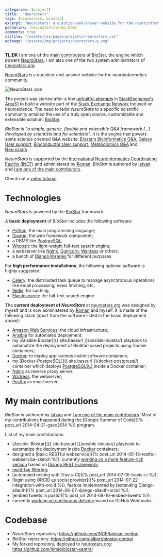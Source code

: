 ```yaml
---
categories: [project]
title:  "NeuroStars"
tags: [neurostars, biostar]
excerpt: "NeuroStars: a question-and-answer website for the neuroinformatics community"
permalink: /neurostars/index.html
comments: true
cssfile: "/assets/css/pages/projects/neurostars.css"
ogimage: "/assets/img/projects/neurostars-g.png"
---
```


<div class="initial-note">
<strong>TL;DR</strong> I am one of the
<a href="https://github.com/ialbert/biostar-central/commits?author=nimiq">main contributors</a>
of <a href="https://github.com/ialbert/biostar-central">BioStar</a>, the engine which powers
<a href="http://neurostars.org/">NeuroStars</a>. I am also one of the two system administrators
of <a href="http://neurostars.org/">neurostars.org</a>.
</div>

[NeuroStars](http://neurostars.org/) is a question-and-answer website for the
*neuroinformatics* community. 

<img src="{{ site.baseurl }}/assets/img/projects/neurostars-g.png" alt="NeuroStars icon" class="right">

The project was started after a few 
[unfruitful attempts](http://meta.cogsci.stackexchange.com/questions/271/neuroinformatics-and-cognitive-sciences)
in [StackExchange's Area51](http://area51.stackexchange.com/proposals/38069/neuroinformatics/)
to build a website part of the
[Stack Exchange Network](http://en.wikipedia.org/wiki/Stack_Exchange_Network)
focused on neuroscience.
The need to tailor *NeuroStars* to a specific scientific community entailed the use of a truly
open source, customizable and extensible solution: [BioStar](https://github.com/ialbert/biostar-central).

*BioStar* is *"a simple, generic, flexible and extensible Q&A framework [...] developed by
scientists and for scientists"*. It is the engine that powers some science oriented Q&A website:
[Biostars Bioinformatics Q&A](https://www.biostars.org),
[Galaxy User support](https://biostar.usegalaxy.org),
[Bioconductor User support](https://support.bioconductor.org),
[Metabolomics Q&A](http://www.metastars.org) and
[Neurostars](http://www.neurostars.org).

*NeuroStars* is supported by the
[International Neuroinformatics Coordinating Facility (INCF)](http://www.incf.org/)
and administered by [Roman](https://github.com/brainstorm).
*BioStar* is authored by [Istvan](https://github.com/ialbert) and 
[I am one of the main contributors](https://github.com/ialbert/biostar-central/commits?author=nimiq).

Check out a [video tutorial](https://www.youtube.com/watch?v=veVD1olyaW4).

Technologies
============
*NeuroStars* is powered by the [BioStar](https://github.com/ialbert/biostar-central) framework.

A **basic deployment** of *BioStar* includes the following software:

- [Python](https://www.python.org/): the main programming language;
- [Django](https://www.djangoproject.com/): the web framework component;
- a DBMS like [PostgreSQL](http://www.postgresql.org/);
- [Whoosh](https://pypi.python.org/pypi/Whoosh/): the light-weight full-text search engine;
- a webserver like [Nginx](http://nginx.org/), [Gunicorn](http://gunicorn.org/),
[Waitress](http://waitress.readthedocs.org/en/latest/) or others;
- a bunch of [Django libraries](https://github.com/ialbert/biostar-central/blob/master/conf/requirements/base.txt)
for different purposes.

For **high performance installations**, the following optional software is highly suggested:

- [Celery](http://www.celeryproject.org/): the distributed task queue to manage asynchronous
operations like email processing, news fetching, etc;
- [Redis](http://redis.io/): for caching;
- [Elasticsearch](http://www.elasticsearch.org/): the full-text search engine.

The **current deployment of *NeuroStars*** at [neurostars.org](http://neurostars.org) was designed
by myself and is now administered by [Roman](https://github.com/brainstorm) and myself. It is
made of the following stack (apart from the software listed in the basic deployment above):

- [Amazon Web Services](http://aws.amazon.com/): the cloud infrastructure;
- [Ansible](http://www.ansible.com/) for automated deployment;
- my [Ansible-Biostar]({{ site.baseurl }}/ansible-biostar/) playbook to automatize the deployment of BioStar-based projects
using Docker containers;
- [Docker](https://www.docker.com/): to deploy applications inside software containers;
- my [Docker-PostgreSQL]({{ site.baseurl }}/docker-postgresql/) container which deploys
[PostgreSQL9.3](http://www.postgresql.org/) inside a Docker container;
- [Nginx](http://nginx.org/) as reverse proxy server;
- [Waitress](http://waitress.readthedocs.org/en/latest/): the webserver;
- [Postfix](http://www.postfix.org/) as email server.


My main contributions
=====================
*BioStar* is authored by [Istvan](https://github.com/ialbert) and 
[I am one of the main contributors](https://github.com/ialbert/biostar-central/commits?author=nimiq).
Most of my contributions happened during the [Google Summer of Code]({% post_url 2014-04-21-gsoc2014 %}) program.

List of my main contributions:

- [Ansible-Biostar]({{ site.baseurl }}/ansible-biostar/) playbook to automatize the deployment
inside [Docker](https://www.docker.com/) containers;
- designed a [basic RESTful webservice]({% post_url 2014-05-13-restful-webservice-sketch %});
currently [working on a more feature-rich version](https://github.com/nimiq/biostar-central/commits/api)
based on [Django REST Framework](http://www.django-rest-framework.org/);
- [multi-tag filtering](https://github.com/INCF/biostar-central/pull/31);
- [automated testing with Travis-CI]({% post_url 2014-07-10-travis-ci %});
- [login using ORCID as social provider]({% post_url 2014-07-22-integration-with-orcid %}),
feature implemented by [extending Django-allauth]({% post_url 2014-08-07-django-allauth-orcid %});
- [embed tweets in posts]({% post_url 2014-08-16-embed-tweets %});
- currently [working on continuous delivery](https://github.com/nimiq/biostar-central/commit/1771aa8614d82a3faf9467c9c1c60cd62555af05) based on GitHub Webhooks.


Codebase
========
- *NeuroStars* repository: <https://github.com/INCF/biostar-central>
- *BioStar* repository: <https://github.com/ialbert/biostar-central>
- My forked repository, deployed to [neurostars.org](http://neurostars.org/): <https://github.com/nimiq/biostar-central>